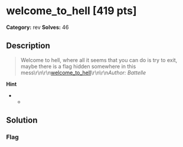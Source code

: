 # welcome_to_hell [419 pts]

**Category:** rev
**Solves:** 46

## Description
>Welcome to hell, where all it seems that you can do is try to exit, maybe there is a flag hidden somewhere in this mess\r\n\r\n[welcome_to_hell](https://umass-ctf-challenges.s3.amazonaws.com/rev/welcome_to_hell)\r\n\r\n*Author: Battelle*

**Hint**
* -

## Solution

### Flag


